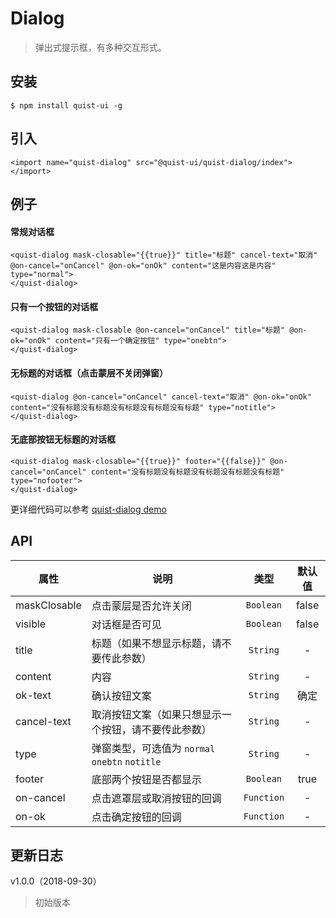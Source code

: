 # Dialog

> 弹出式提示框，有多种交互形式。


## 安装

```js{4}
$ npm install quist-ui -g
```

## 引入
```js{4}
<import name="quist-dialog" src="@quist-ui/quist-dialog/index"></import>
```

## 例子

#### 常规对话框

```js{4}
<quist-dialog mask-closable="{{true}}" title="标题" cancel-text="取消" @on-cancel="onCancel" @on-ok="onOk" content="这是内容这是内容" type="normal">
</quist-dialog>
```

#### 只有一个按钮的对话框

```js{4}
<quist-dialog mask-closable @on-cancel="onCancel" title="标题" @on-ok="onOk" content="只有一个确定按钮" type="onebtn">
</quist-dialog>
```

#### 无标题的对话框（点击蒙层不关闭弹窗）

```js{4}
<quist-dialog @on-cancel="onCancel" cancel-text="取消" @on-ok="onOk" content="没有标题没有标题没有标题没有标题没有标题" type="notitle">
</quist-dialog>
```

#### 无底部按钮无标题的对话框

```js{4}
<quist-dialog mask-closable="{{true}}" footer="{{false}}" @on-cancel="onCancel" content="没有标题没有标题没有标题没有标题没有标题" type="nofooter">
</quist-dialog>
```

更详细代码可以参考 [quist-dialog demo](https://github.com/JDsecretFE/quist-ui/tree/master/src/Dialog/index.ux)

## API 

| 属性 | 说明 | 类型 | 默认值 |
|-------------|------------|:--------:|:-----:|
| maskClosable | 点击蒙层是否允许关闭 | `Boolean` | false |
| visible | 对话框是否可见 | `Boolean` | false |
| title | 标题（如果不想显示标题，请不要传此参数） | `String` | - |
| content | 内容 | `String` | - |
| ok-text | 确认按钮文案 | `String` | 确定 |
| cancel-text | 取消按钮文案（如果只想显示一个按钮，请不要传此参数） | `String` | - |
| type | 弹窗类型，可选值为 `normal` `onebtn` `notitle` | `String` | - |
| footer | 底部两个按钮是否都显示 | `Boolean` | true |
| on-cancel | 点击遮罩层或取消按钮的回调 | `Function` | - |
| on-ok | 点击确定按钮的回调 | `Function` | - |


## 更新日志

v1.0.0（2018-09-30）
> 初始版本
